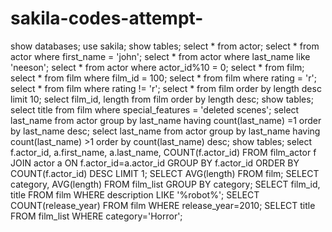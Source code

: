 # sakila-codes-attempt-

show databases;
use sakila;
show tables;
select * from actor;
select * from actor where first_name = 'john';
select * from actor where last_name like 'neeson';
select * from actor where actor_id%10 = 0;
select * from film;
select * from film where film_id = 100;
select * from film where rating = 'r';
select * from film where rating != 'r';
select * from film order by length desc limit 10;
select film_id, length from film order by length desc;
show tables;
select title from film where special_features = 'deleted scenes';
select last_name from actor group by last_name having count(last_name) =1 order by last_name desc;
select last_name from actor group by last_name having count(last_name) >1 order by count(last_name) desc;
show tables;
select f.actor_id, a.first_name, a.last_name, COUNT(f.actor_id) FROM film_actor f JOIN actor a ON f.actor_id=a.actor_id GROUP BY f.actor_id ORDER BY COUNT(f.actor_id) DESC LIMIT 1;
SELECT AVG(length) FROM film; SELECT category, AVG(length) FROM film_list GROUP BY category;
SELECT film_id, title FROM film WHERE description LIKE '%robot%';
SELECT COUNT(release_year) FROM film WHERE release_year=2010;
SELECT title FROM film_list WHERE category='Horror';
